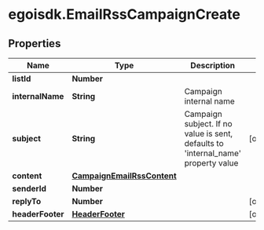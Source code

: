 # egoisdk.EmailRssCampaignCreate

## Properties

Name | Type | Description | Notes
------------ | ------------- | ------------- | -------------
**listId** | **Number** |  | 
**internalName** | **String** | Campaign internal name | 
**subject** | **String** | Campaign subject. If no value is sent, defaults to &#39;internal_name&#39; property value | [optional] 
**content** | [**CampaignEmailRssContent**](CampaignEmailRssContent.md) |  | 
**senderId** | **Number** |  | 
**replyTo** | **Number** |  | [optional] 
**headerFooter** | [**HeaderFooter**](HeaderFooter.md) |  | [optional] 


